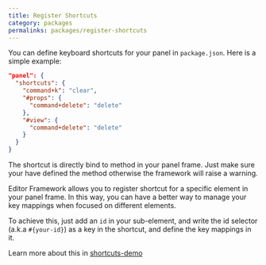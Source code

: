 ```yaml
---
title: Register Shortcuts
category: packages
permalinks: packages/register-shortcuts
---
```


You can define keyboard shortcuts for your panel in `package.json`. Here is a simple example:

```json
"panel": {
  "shortcuts": {
    "command+k": "clear",
    "#props": {
      "command+delete": "delete"
    },
    "#view": {
      "command+delete": "delete"
    }
  }
}
```

The shortcut is directly bind to method in your panel frame. Just make sure your have defined the method otherwise the framework will raise a warning.

Editor Framework allows you to register shortcut for a specific element in your panel frame. In this way, you can have a better way to manage your key mappings when focused on different elements.

To achieve this, just add an `id` in your sub-element, and write the id selector (a.k.a `#{your-id}`) as a key in the shortcut, and define the key mappings in it.

Learn more about this in [shortcuts-demo](https://github.com/fireball-x/editor-framework/tree/master/demo/shortcuts)
